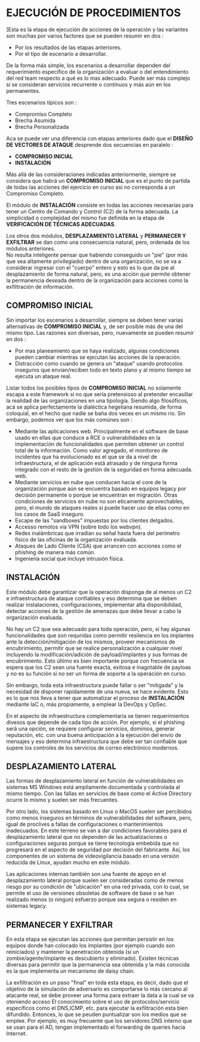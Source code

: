 # EJECUCIÓN DE PROCEDIMIENTOS

]Esta es la etapa de ejecución de acciones de la operación y las variantes son muchas por varios factores que se pueden resumir en dos :

- Por los resultados de las etapas anteriores.
- Por el tipo de escenario a desarrollar.  

De la forma más simple, los escenarios a desarrollar dependen del requerimiento específico de la organización a evaluar o del entendimiento del red team respecto a qué es lo mas adecuado.  Puede ser más complejo sí se consideran servicios recurrente o contínuos y más aún en los permanentes.

Tres escenarios típicos son :

- Compromiso Completo
- Brecha Asumida
- Brecha Personalizada

Aca se puede ver una diferencia con etapas anteriores dado que el **DISEÑO DE VECTORES DE ATAQUE** desprende dos secuencias en paralelo :

- **COMPROMISO INICIAL**
- **INSTALACIÓN**

Más allá de las consideraciones indicadas anteriormente, siempre se considera que habrá un **COMPROMISO INICIAL** que es el punto de partida de todas las acciones del ejercicio en curso así no corresponda a un Compromiso Completo.

El módulo de **INSTALACIÓN** consiste en todas las acciones necesarias para tener un Centro de Comando y Control (C2) de la forma adecuada.
La simplicidad o complejidad del mismo fue definida en la etapa de **VERIFICACIÓN DE TÉCNICAS ADECUADAS**.

Los otros dos módulos, **DESPLAZAMIENTO LATERAL** y **PERMANECER Y EXFILTRAR** se dan como una consecuencia natural, pero, ordenada de los módulos anteriores.  
No resulta inteligente pensar que habiendo conseguido un "pie" (por más que sea altamente privilegiado) dentro de una organización, no se va a considerar ingresar con el "cuerpo" entero y esto es lo que da pie al desplazamiento de forma natural, pero, es una acción que permite obtener la permanencia deseada dentro de la organización para acciones como la exfiltración de información.

## COMPROMISO INICIAL

Sin importar los escenarios a desarrollar, siempre se deben tener varias alternativas de **COMPROMISO INICIAL** y, de ser posible más de una del mismo tipo.
Las razones son diversas, pero, nuevamente se pueden resumir en dos :

- Por mas planeamiento que se haya realizado, algunas condiciones pueden cambiar mientras se ejecutan las acciones de la operación.
- Distracción como cuando se genera un "ataque" usando protocolos inseguros que envian/reciben todo en texto plano y al mismo tiempo se ejecuta un ataque real.

Listar todos los posibles tipos de **COMPROMISO INICIAL** no solamente escapa a este framework si no que sería pretensioso al pretender encasillar la realidad de las organizaciones en una tipología.  Siendo algo filosóficos, acá se aplica perfectamente la dialéctica hegeliana resumida, de forma coloquial, en el hecho que nadie se baña dos veces en un mismo rio.
Sin embargo, podemos ver que los más comúnes son :

- Mediante las aplicaciones web.  Principalmente en el software de base usado en ellas que conduce a RCE o vulnerabilidades en la implementación de funcionalidades que permiten obtener un control total de la información. Como valor agregado, el monitoreo de incidentes que ha evolucionado es el que se da a nivel de infraestructura, el de aplicación está atrasado y de ninguna forma integrado con el resto de la gestión de la seguridad en forma adecuada.
web.
- Mediante servicios en nube que conducen hacia el core de la organización porque aún se encuentra basado en equipos legacy por decisión permanente o porque se encuentran en migración.  Otras condiciones de servicios en nube no son eticamente aprovechables, pero, el mundo de ataques reales si puede hacer uso de ellas como en los casos de SaaS inseguro.
- Escape de las "sandboxes" impuestas por los clientes delgados.
- Accesso remotos via VPN (sobre todo los webvpn).
- Redes inalámbricas que irradían su señal hasta fuera del perímetro físico de las oficinas de la organización evaluada.
- Ataques de Lado Cliente (CSA) que arrancen con acciones como el phishing de manera más común.
- Ingeniería social que incluye intrusión física.

## INSTALACIÓN

Este módulo debe garantizar que la operación disponga de al menos un C2 e infraestructura de ataque confiables y eso determina que se deben realizar instalaciones, configuraciones, implementar alta disponibilidad, detectar acciones de la gestión de amenazas que debe llevar a cabo la organización evaluada.

No hay un C2 que sea adecuado para toda operación, pero, si hay algunas funcionalidades que son requridas como permitir resilencia en los implantes ante la detección/mitigación de los mismos, proveer mecanismos de encubrimiento, permitir que se realice personalización a cualquier nivel incluyendo la modificación/adición de payload/implantes y sus formas de encubrimiento.
Esto último es bien importante porque con frecuencia se espera que los C2 sean una fuente exacta, exitosa e inagotable de payloas y no es su función si no ser un forma de soporte a la operación en curso.

Sin embargo, toda esta infraestructura puede fallar o ser "mitigada" y la necesidad de disponer rapidamente de una nueva, se hace evidente.  Esto es lo que nos lleva a tener que automatizar el proceso de **INSTALACIÓN** mediante IaC o, más propiamente, a emplear la DevOps y OpSec.

En el aspecto de infraestructura complementaria se tienen requerimientos divesos que depende de cada tipo de acción.
Por ejemplo, si el phishing será una opción, se requiere configurar servicios, dominios, generar reputación, etc. con una buena anticipación a la ejecución del envío de mensajes y eso determina infraestructura que debe ser tan confiable que supere los controles de los servicios de correo electrónico modernos.

## DESPLAZAMIENTO LATERAL

Las formas de desplazamiento lateral en función de vulnerabilidades en sistemas MS Windows está ampliamente documentada y controlada al mismo tiempo. Con las fallas en servicios de base como el Active Directory ocurre lo mismo y suelen ser más frecuentes.

Por otro lado, los sistemas basado en Linux o MacOS suelen ser percibidos como menos inseguros en términos de vulnerabilidades del software, pero, igual de proclives a fallas de configuraciones o mantenimientos inadecuados.
En este terreno se van a dar condiciones favorables para el desplazamiento lateral que no dependen de las actualizaciones o configuraciones seguras porque se tiene tecnología embebida que no progresará en el aspecto de seguridad por decisión del fabricante.  Así, los componentes de un sistema de videovigilancia basado en una versión reducida de Linux, ayudan mucho en este módulo.

Las aplicaciones internas también son una fuente de apoyo en el desplazamiento lateral porque suelen ser consideradas como de menos riesgo por su condición de "ubicación" en una red privada, con lo cual, se permite el uso de versiones obsoletas de software de base o se han realizado menos (o ningun) esfuerzo porque sea segura o residen en sistemas legacy.

## PERMANECER Y EXFILTRAR

En esta etapa se ejecutan las acciones que permitan persistir en los equipos donde han colocado los implantes (por ejemplo cuando son reiniciados) y mantener la penetración obtenida (sí un zombie/agente/implante es descubierto y eliminado).
Existen técnicas diversas para permitir que la permanencia sea obtenida y la más conocida es la que implementa un mecanismo de daisy chain.

La exfiltración es un paso "final" en toda esta etapa, es decir, dado que el objetivo de la simulación de adversario es comportarse lo más cercano al atacante real, se debe proveer una forma para extraer la data a la cual se va oteniendo acceso
El conocimiento sobre el uso de protocolos/servicio específicos como el DNS,ICMP, etc. para ejecutar la exfiltración esta bien difundido.  Entonces, lo que se peuden puntualizar son los medios que se emplee.  Por ejemplo,  es muy frecuente que los servidores DNS interno que se usan para el AD, tengan implementado el forwarding de queries hacia Internet.
